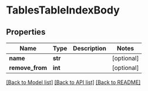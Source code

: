 # TablesTableIndexBody

## Properties
Name | Type | Description | Notes
------------ | ------------- | ------------- | -------------
**name** | **str** |  | [optional] 
**remove_from** | **int** |  | [optional] 

[[Back to Model list]](../README.md#documentation-for-models) [[Back to API list]](../README.md#documentation-for-api-endpoints) [[Back to README]](../README.md)

